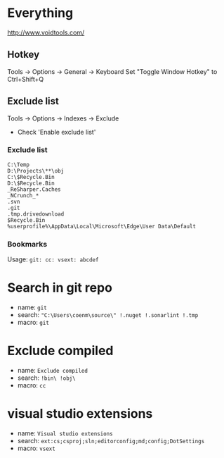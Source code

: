 # Everything

http://www.voidtools.com/

## Hotkey

Tools -> Options -> General -> Keyboard
Set "Toggle Window Hotkey" to Ctrl+Shift+Q

## Exclude list

Tools -> Options -> Indexes -> Exclude
 
 - Check 'Enable exclude list'

### Exclude list

```
C:\Temp
D:\Projects\**\obj
C:\$Recycle.Bin
D:\$Recycle.Bin
_ReSharper.Caches
_NCrunch_*
.svn
.git
.tmp.drivedownload
$Recycle.Bin
%userprofile%\AppData\Local\Microsoft\Edge\User Data\Default
```

### Bookmarks

Usage: `git: cc: vsext: abcdef`

# Search in git repo
- name: `git`
- search: `"C:\Users\coenm\source\" !.nuget !.sonarlint !.tmp`
- macro: `git`

# Exclude compiled
- name: `Exclude compiled`
- search: `!bin\ !obj\`
- macro: `cc`

# visual studio extensions
- name: `Visual studio extensions`
- search: `ext:cs;csproj;sln;editorconfig;md;config;DotSettings`
- macro: `vsext`
